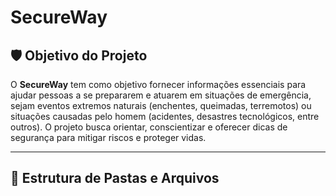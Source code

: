 # SecureWay

## 🛡️ Objetivo do Projeto
O **SecureWay** tem como objetivo fornecer informações essenciais para ajudar pessoas a se prepararem e atuarem em situações de emergência, sejam eventos extremos naturais (enchentes, queimadas, terremotos) ou situações causadas pelo homem (acidentes, desastres tecnológicos, entre outros). O projeto busca orientar, conscientizar e oferecer dicas de segurança para mitigar riscos e proteger vidas.

---

## 📂 Estrutura de Pastas e Arquivos